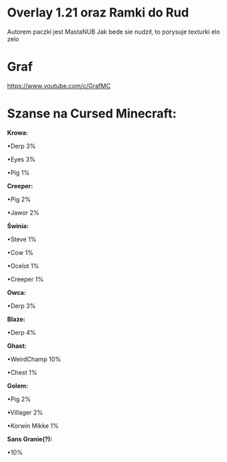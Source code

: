 # Overlay 1.21 oraz Ramki do Rud
Autorem paczki jest MastaNUB
Jak bede sie nudził, to porysuje texturki elo zelo
# Graf
https://www.youtube.com/c/GrafMC





# Szanse na Cursed Minecraft:
<b>Krowa:</b>

•Derp 3%

•Eyes 3%

•Pig 1%

<b>Creeper:</b>

•Pig 2%

•Jawor 2%

<b>Świnia:</b>

•Steve 1%

•Cow 1%

•Ocelot 1%

•Creeper 1%

<b>Owca:</b>

•Derp 3%

<b>Blaze:</b>

•Derp 4%

<b>Ghast:</b>

•WeirdChamp 10%

•Chest 1%

<b>Golem:</b>

•Pig 2%

•Villager 2%

•Korwin Mikke 1%

<b>Sans Granie(?):</b>

•10%
